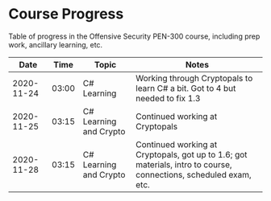 # Course Progress
Table of progress in the Offensive Security PEN-300 course, including prep work, ancillary learning, etc.

|**Date**  |**Time**|**Topic**    |**Notes**                                                               |
|----------|--------|-------------|------------------------------------------------------------------------|
|2020-11-24| 03:00  |C# Learning  |Working through Cryptopals to learn C# a bit. Got to 4 but needed to fix 1.3|
|2020-11-25| 03:15  |C# Learning and Crypto|Continued working at Cryptopals|
|2020-11-28| 03:15  |C# Learning and Crypto|Continued working at Cryptopals, got up to 1.6; got materials, intro to course, connections, scheduled exam, etc.|
